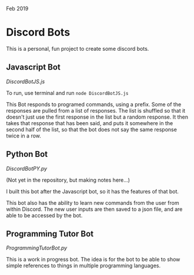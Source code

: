Feb 2019

# Discord Bots
This is a personal, fun project to create some discord bots. 

## Javascript Bot

*DiscordBotJS.js*

To run, use terminal and run `node DiscordBotJS.js`

This Bot responds to programed commands, using a prefix. 
Some of the responses are pulled from a list of responses. The list
is shuffled so that it doesn't just use the first response in the list
but a random response. It then takes that response that has been said, 
and puts it somewhere in the second half of the list, so that the bot 
does not say the same response twice in a row. 

## Python Bot

*DiscordBotPY.py*

(Not yet in the repository, but making notes here...)

I built this bot after the Javascript bot, so it has the features of that bot.

This bot also has the ability to learn new commands from the user from within Discord. 
The new user inputs are then saved to a json file, and are able to be accessed by the bot. 

## Programming Tutor Bot

*ProgrammingTutorBot.py*

This is a work in progress bot. The idea is for the bot to be able to show simple references to
things in multiple programming languages. 